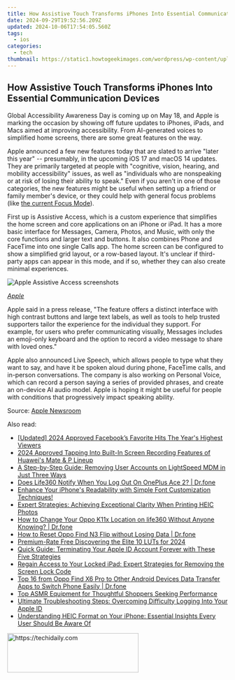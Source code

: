 ```yaml
---
title: How Assistive Touch Transforms iPhones Into Essential Communication Devices
date: 2024-09-29T19:52:56.209Z
updated: 2024-10-06T17:54:05.560Z
tags:
  - ios
categories:
  - tech
thumbnail: https://static1.howtogeekimages.com/wordpress/wp-content/uploads/2023/05/52420414717_1aa1e1409e_o.jpg
---
```


## How Assistive Touch Transforms iPhones Into Essential Communication Devices

Global Accessibility Awareness Day is coming up on May 18, and Apple is marking the occasion by showing off future updates to iPhones, iPads, and Macs aimed at improving accessibility. From AI-generated voices to simplified home screens, there are some great features on the way.

 Apple announced a few new features today that are slated to arrive "later this year" -- presumably, in the upcoming iOS 17 and macOS 14 updates. They are primarily targeted at people with "cognitive, vision, hearing, and mobility accessibility" issues, as well as "individuals who are nonspeaking or at risk of losing their ability to speak." Even if you aren't in one of those categories, the new features might be useful when setting up a friend or family member's device, or they could help with general focus problems (like [the current Focus Mode](https://youtube-clips.techidaily.com/2024-approved-designing-distinctive-denouements/)).

 First up is Assistive Access, which is a custom experience that simplifies the home screen and core applications on an iPhone or iPad. It has a more basic interface for Messages, Camera, Photos, and Music, with only the core functions and larger text and buttons. It also combines Phone and FaceTime into one single Calls app. The home screen can be configured to show a simplified grid layout, or a row-based layout. It's unclear if third-party apps can appear in this mode, and if so, whether they can also create minimal experiences.

![Apple Assistive Access screenshots](https://static1.howtogeekimages.com/wordpress/wp-content/uploads/2023/05/Image.jpeg) 

_[Apple](https://www.apple.com/newsroom/2023/05/apple-previews-live-speech-personal-voice-and-more-new-accessibility-features/)_

 Apple said in a press release, "The feature offers a distinct interface with high contrast buttons and large text labels, as well as tools to help trusted supporters tailor the experience for the individual they support. For example, for users who prefer communicating visually, Messages includes an emoji-only keyboard and the option to record a video message to share with loved ones."

 Apple also announced Live Speech, which allows people to type what they want to say, and have it be spoken aloud during phone, FaceTime calls, and in-person conversations. The company is also working on Personal Voice, which can record a person saying a series of provided phrases, and create an on-device AI audio model. Apple is hoping it might be useful for people with conditions that progressively impact speaking ability.

 Source: [Apple Newsroom](https://www.apple.com/newsroom/2023/05/apple-previews-live-speech-personal-voice-and-more-new-accessibility-features/)

<ins class="adsbygoogle"
     style="display:block"
     data-ad-format="autorelaxed"
     data-ad-client="ca-pub-7571918770474297"
     data-ad-slot="1223367746"></ins>

<ins class="adsbygoogle"
     style="display:block"
     data-ad-client="ca-pub-7571918770474297"
     data-ad-slot="8358498916"
     data-ad-format="auto"
     data-full-width-responsive="true"></ins>

<span class="atpl-alsoreadstyle">Also read:</span>
<div><ul>
<li><a href="https://facebook-video-recording.techidaily.com/updated-2024-approved-facebooks-favorite-hits-the-years-highest-viewers/"><u>[Updated] 2024 Approved Facebook’s Favorite Hits The Year's Highest Viewers</u></a></li>
<li><a href="https://on-screen-recording.techidaily.com/2024-approved-tapping-into-built-in-screen-recording-features-of-huaweis-mate-and-p-lineup/"><u>2024 Approved Tapping Into Built-In Screen Recording Features of Huawei's Mate & P Lineup</u></a></li>
<li><a href="https://os-tips.techidaily.com/a-step-by-step-guide-removing-user-accounts-on-lightspeed-mdm-in-just-three-ways/"><u>A Step-by-Step Guide: Removing User Accounts on LightSpeed MDM in Just Three Ways</u></a></li>
<li><a href="https://fake-location.techidaily.com/does-life360-notify-when-you-log-out-on-oneplus-ace-2-drfone-by-drfone-virtual-android/"><u>Does Life360 Notify When You Log Out On OnePlus Ace 2? | Dr.fone</u></a></li>
<li><a href="https://os-tips.techidaily.com/1723620276924-enhance-your-iphones-readability-with-simple-font-customization-techniques/"><u>Enhance Your iPhone's Readability with Simple Font Customization Techniques!</u></a></li>
<li><a href="https://os-tips.techidaily.com/expert-strategies-achieving-exceptional-clarity-when-printing-heic-photos/"><u>Expert Strategies: Achieving Exceptional Clarity When Printing HEIC Photos</u></a></li>
<li><a href="https://location-social.techidaily.com/how-to-change-your-oppo-k11x-location-on-life360-without-anyone-knowing-drfone-by-drfone-virtual-android/"><u>How to Change Your Oppo K11x Location on life360 Without Anyone Knowing? | Dr.fone</u></a></li>
<li><a href="https://techidaily.com/how-to-reset-oppo-find-n3-flip-without-losing-data-drfone-by-drfone-reset-android-reset-android/"><u>How to Reset Oppo Find N3 Flip without Losing Data | Dr.fone</u></a></li>
<li><a href="https://extra-support.techidaily.com/premium-rate-free-discovering-the-elite-10-luts-for-2024/"><u>Premium-Rate Free Discovering the Elite 10 LUTs for 2024</u></a></li>
<li><a href="https://os-tips.techidaily.com/quick-guide-terminating-your-apple-id-account-forever-with-these-five-strategies/"><u>Quick Guide: Terminating Your Apple ID Account Forever with These Five Strategies</u></a></li>
<li><a href="https://os-tips.techidaily.com/regain-access-to-your-locked-ipad-expert-strategies-for-removing-the-screen-lock-code/"><u>Regain Access to Your Locked iPad: Expert Strategies for Removing the Screen Lock Code</u></a></li>
<li><a href="https://android-transfer.techidaily.com/top-16-from-oppo-find-x6-pro-to-other-android-devices-data-transfer-apps-to-switch-phone-easily-drfone-by-drfone-transfer-from-android-transfer-from-android/"><u>Top 16 from Oppo Find X6 Pro to Other Android Devices Data Transfer Apps to Switch Phone Easily | Dr.fone</u></a></li>
<li><a href="https://extra-hints.techidaily.com/top-asmr-equipment-for-thoughtful-shoppers-seeking-performance/"><u>Top ASMR Equipment for Thoughtful Shoppers Seeking Performance</u></a></li>
<li><a href="https://os-tips.techidaily.com/ultimate-troubleshooting-steps-overcoming-difficulty-logging-into-your-apple-id/"><u>Ultimate Troubleshooting Steps: Overcoming Difficulty Logging Into Your Apple ID</u></a></li>
<li><a href="https://os-tips.techidaily.com/understanding-heic-format-on-your-iphone-essential-insights-every-user-should-be-aware-of/"><u>Understanding HEIC Format on Your iPhone: Essential Insights Every User Should Be Aware Of</u></a></li>
</ul></div>

<!-- affiliate ads begin -->
<a href="https://aligracehair.sjv.io/c/5597632/1880972/19272" target="_top" id="1880972">
  <img src="//a.impactradius-go.com/display-ad/19272-1880972" border="0" alt="https://techidaily.com" width="300" height="90"/>
</a>
<img height="0" width="0" src="https://aligracehair.sjv.io/i/5597632/1880972/19272" style="position:absolute;visibility:hidden;" border="0" />
<!-- affiliate ads end -->

